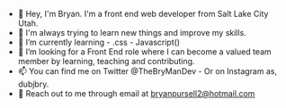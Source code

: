 - 👋 Hey, I'm Bryan.  I'm a front end web developer from Salt Lake City Utah.  
- 👀 I'm always trying to learn new things and improve my skills.  
- 🌱 I’m currently learning <HTML> - .css - Javascript()
- 💞️ I’m looking for a Front End role where I can become a valued team member by learning, teaching and contributing.
- 📫 You can find me on Twitter @TheBryManDev - Or on Instagram as, dubjbry.
- 📧 Reach out to me through email at bryanpursell2@hotmail.com
  

<!---
TheBryManDev/TheBryManDev is a ✨ special ✨ repository because its `README.md` (this file) appears on your GitHub profile.
You can click the Preview link to take a look at your changes.
--->
